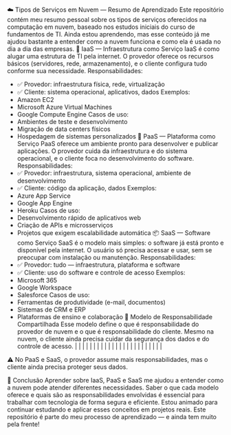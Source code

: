 ☁️ Tipos de Serviços em Nuvem — Resumo de Aprendizado
Este repositório contém meu resumo pessoal sobre os tipos de serviços oferecidos na computação em nuvem, baseado nos estudos iniciais do curso de fundamentos de TI. Ainda estou aprendendo, mas esse conteúdo já me ajudou bastante a entender como a nuvem funciona e como ela é usada no dia a dia das empresas.
🧱 IaaS — Infraestrutura como Serviço
IaaS é como alugar uma estrutura de TI pela internet. O provedor oferece os recursos básicos (servidores, rede, armazenamento), e o cliente configura tudo conforme sua necessidade.
Responsabilidades:
- ✅ Provedor: infraestrutura física, rede, virtualização
- ✅ Cliente: sistema operacional, aplicativos, dados
Exemplos:
- Amazon EC2
- Microsoft Azure Virtual Machines
- Google Compute Engine
Casos de uso:
- Ambientes de teste e desenvolvimento
- Migração de data centers físicos
- Hospedagem de sistemas personalizados
🧰 PaaS — Plataforma como Serviço
PaaS oferece um ambiente pronto para desenvolver e publicar aplicações. O provedor cuida da infraestrutura e do sistema operacional, e o cliente foca no desenvolvimento do software.
Responsabilidades:
- ✅ Provedor: infraestrutura, sistema operacional, ambiente de desenvolvimento
- ✅ Cliente: código da aplicação, dados
Exemplos:
- Azure App Service
- Google App Engine
- Heroku
Casos de uso:
- Desenvolvimento rápido de aplicativos web
- Criação de APIs e microsserviços
- Projetos que exigem escalabilidade automática
📦 SaaS — Software como Serviço
SaaS é o modelo mais simples: o software já está pronto e disponível pela internet. O usuário só precisa acessar e usar, sem se preocupar com instalação ou manutenção.
Responsabilidades:
- ✅ Provedor: tudo — infraestrutura, plataforma e software
- ✅ Cliente: uso do software e controle de acesso
Exemplos:
- Microsoft 365
- Google Workspace
- Salesforce
Casos de uso:
- Ferramentas de produtividade (e-mail, documentos)
- Sistemas de CRM e ERP
- Plataformas de ensino e colaboração
🔐 Modelo de Responsabilidade Compartilhada
Esse modelo define o que é responsabilidade do provedor de nuvem e o que é responsabilidade do cliente. Mesmo na nuvem, o cliente ainda precisa cuidar da segurança dos dados e do controle de acesso.
|  |  |  | 
|  |  |  | 
|  |  |  | 
|  |  |  | 
|  |  |  | 
|  |  |  | 


⚠️ No PaaS e SaaS, o provedor assume mais responsabilidades, mas o cliente ainda precisa proteger seus dados.

🚀 Conclusão
Aprender sobre IaaS, PaaS e SaaS me ajudou a entender como a nuvem pode atender diferentes necessidades. Saber o que cada modelo oferece e quais são as responsabilidades envolvidas é essencial para trabalhar com tecnologia de forma segura e eficiente.
Estou animado para continuar estudando e aplicar esses conceitos em projetos reais. Este repositório é parte do meu processo de aprendizado — e ainda tem muito pela frente!


